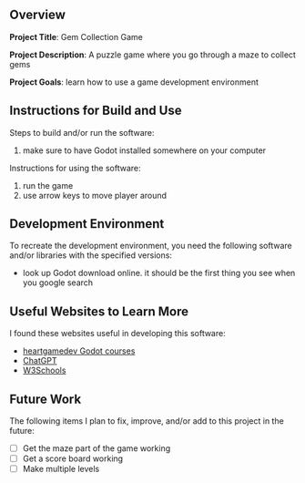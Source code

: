 ## Overview

**Project Title**: Gem Collection Game

**Project Description**: A puzzle game where you go through a maze to collect gems

**Project Goals**: learn how to use a game development environment 

## Instructions for Build and Use

Steps to build and/or run the software:

1. make sure to have Godot installed somewhere on your computer

Instructions for using the software:

1. run the game
2. use arrow keys to move player around

## Development Environment 

To recreate the development environment, you need the following software and/or libraries with the specified versions:

* look up Godot download online. it should be the first thing you see when you google search 

## Useful Websites to Learn More

I found these websites useful in developing this software:

* [heartgamedev Godot courses](https://courses.heartgamedev.com/)
* [ChatGPT](https://chatgpt.com/)
* [W3Schools](https://www.w3schools.com/java/)

## Future Work

The following items I plan to fix, improve, and/or add to this project in the future:

* [ ] Get the maze part of the game working
* [ ] Get a score board working 
* [ ] Make multiple levels
